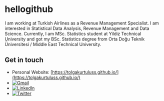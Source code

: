 # hellogithub

I am working at Turkish Airlines as a Revenue Management Specialist. I am interested in Statistical Data Analysis, Revenue Management and Data Science. Currently, I am MSc. Statistics student at Yildiz Technical University and got my BSc. Statistics degree from Orta Doğu Teknik Üniversitesi / Middle East Technical University.

## Get in touch
- Personal Website: [https://tolgakurtuluss.github.io/](https://tolgakurtuluss.github.io/)
- [![Gmail](https://img.shields.io/badge/-gmail-red?style=flat-square)](mailto:tolgakurtulus95@gmail.com)
- [![LinkedIn](https://img.shields.io/badge/-linkedin-0073B1?style=flat-square)](https://www.linkedin.com/in/tolgakurtulus)
- [![Twitter](https://img.shields.io/badge/-twitter-1C9CEA?style=flat-square)](https://twitter.com/tolgaakurtuluss)
